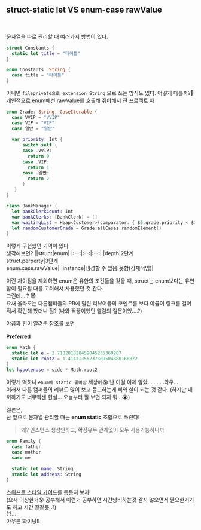 ## struct-static let VS enum-case rawValue  <br>

<br>

문자열을 따로 관리할 때 여러가지 방법이 있다.
```swift
struct Constants {
  static let title = "타이틀"
}
```
```swift
enum Constants: String {
  case title = "타이틀"
}
```
아니면 `fileprivate으로 extension String` 으로 쓰는 방식도 있다. 어떻게 다를까?🤨<br>
개인적으로 enum에선 rawValue를 호출해 줘야해서 전 프로젝트 때 
```swift
enum Grade: String, CaseIterable {
  case VVIP = "VVIP"
  case VIP = "VIP"
  case 일반 = "일반"
  
  var priority: Int {
      switch self {
      case .VVIP:
        return 0
      case .VIP:
        return 1
      case .일반:
        return 2
      }
   }
}
```
```swift
class BankManager {
  let bankClerkCount: Int
  var bankClerks: [BankClerk] = []
  var waitingList = Heap<Customer>(comparator: { $0.grade.priority < $1.grade.priority })
  let randomCustomerGrade = Grade.allCases.randomElement()
}
```
이렇게 구현했던 기억이 있다<br>
생각해보면? 
||strunt|enum|
|:--:|:--:|:--:|
|depth|2단계<br>struct.perperty|3단계<br>enum.case.rawValue|
|instance|생성할 수 있음|못함(강제적임)|

이런 차이점을 제외하면 enum은 유한의 조건들을 갖을 때, struct는 enum보다는 유연함이 필요될 때를 고려해서 사용했던 것 간다. <br>
그런데....? 😈<br>
요새 올라오는 다른캠퍼들의 PR에 달린 리뷰어들의 코멘트를 보다 야곰이 링크를 걸어줘서 확인해 봤더니 헐? (나와 짝꿍이었던 엘림의 질문이었....?) <br>

야곰과 흰이 알려준 [참조](https://github.com/raywenderlich/swift-style-guide#constants)를 보면 <br><br>
**Preferred**
```swift
enum Math {
  static let e = 2.718281828459045235360287
  static let root2 = 1.41421356237309504880168872
}
let hypotenuse = side * Math.root2
```

이렇게 떡하니 `enum에 static 좋아함` 세상에😱 난 이걸 이제 알았...........와우... <br>
이래서 다른 캠퍼들의 리뷰도 많이 보고 듣고하는게 뼈와 살이 되는 것 같다. (하지만 내꺼하기도 너무빡센 현실... 오늘부터 잘 보면 되지 뭐...😭)<br>

결론은,<br>
난 앞으로 문자열 관리할 때는 **enum static** 조합으로 쓰련다!<br>
> 왜? 인스턴스 생성안하고, 확장유무 관계없이 모두 사용가능하니까
```swift
enum Family {
  case father
  case mother
  case me
  
  static let name: String
  static let address: String
}
```

[스위프트 스타일 가이드](https://github.com/soleJin/TIL/blob/main/Swift/Struct_Enum.md)를 틈틈히 보자!<br>
(요새 이상한거😰 공부해서 이런거 공부하면 시간낭비하는것 같지 않으면서 필요한거기도 하고 시간 잘갈듯..?)<br>
??... <br>
아무튼 화이팅!!
